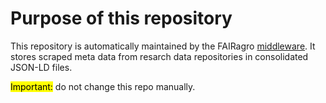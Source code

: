 # Purpose of this repository #

This repository is automatically maintained by the FAIRagro
[middleware](https://github.com/fairagro/m4.2_basic_middleware). It stores scraped meta
data from resarch data repositories in consolidated JSON-LD files.

<mark>Important:</mark> do not change this repo manually.
